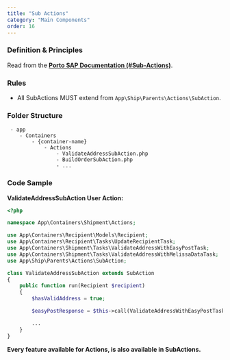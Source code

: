 ```yaml
---
title: "Sub Actions"
category: "Main Components"
order: 16
---
```


### Definition & Principles

Read from the [**Porto SAP Documentation (#Sub-Actions)**](https://github.com/Mahmoudz/Porto#Sub-Actions).

### Rules

- All SubActions MUST extend from `App\Ship\Parents\Actions\SubAction`.

### Folder Structure

```
 - app
    - Containers
        - {container-name}
            - Actions
                - ValidateAddressSubAction.php
                - BuildOrderSubAction.php
                - ...
```

### Code Sample

**ValidateAddressSubAction User Action:**

```php
<?php

namespace App\Containers\Shipment\Actions;

use App\Containers\Recipient\Models\Recipient;
use App\Containers\Recipient\Tasks\UpdateRecipientTask;
use App\Containers\Shipment\Tasks\ValidateAddressWithEasyPostTask;
use App\Containers\Shipment\Tasks\ValidateAddressWithMelissaDataTask;
use App\Ship\Parents\Actions\SubAction;

class ValidateAddressSubAction extends SubAction
{
    public function run(Recipient $recipient)
    {
        $hasValidAddress = true;

        $easyPostResponse = $this->call(ValidateAddressWithEasyPostTask::class, [$recipient]);

        ...
    }
}
```

**Every feature available for Actions, is also available in SubActions.**
